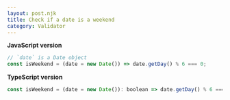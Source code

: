 ```yaml
---
layout: post.njk
title: Check if a date is a weekend
category: Validator
---
```


**JavaScript version**

```js
// `date` is a Date object
const isWeekend = (date = new Date()) => date.getDay() % 6 === 0;
```

**TypeScript version**

```js
const isWeekend = (date = new Date()): boolean => date.getDay() % 6 === 0;
```
